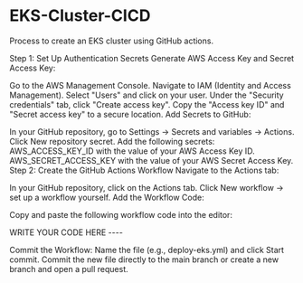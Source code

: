 # EKS-Cluster-CICD

Process to create an EKS cluster using GitHub actions.


Step 1: Set Up Authentication Secrets
Generate AWS Access Key and Secret Access Key:

Go to the AWS Management Console.
Navigate to IAM (Identity and Access Management).
Select "Users" and click on your user.
Under the "Security credentials" tab, click "Create access key".
Copy the "Access key ID" and "Secret access key" to a secure location.
Add Secrets to GitHub:

In your GitHub repository, go to Settings -> Secrets and variables -> Actions.
Click New repository secret.
Add the following secrets:
AWS_ACCESS_KEY_ID with the value of your AWS Access Key ID.
AWS_SECRET_ACCESS_KEY with the value of your AWS Secret Access Key.
Step 2: Create the GitHub Actions Workflow
Navigate to the Actions tab:

In your GitHub repository, click on the Actions tab.
Click New workflow -> set up a workflow yourself.
Add the Workflow Code:

Copy and paste the following workflow code into the editor:

WRITE YOUR CODE HERE ----

Commit the Workflow:
Name the file (e.g., deploy-eks.yml) and click Start commit.
Commit the new file directly to the main branch or create a new branch and open a pull request.
